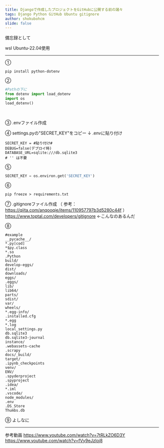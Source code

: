 ```yaml
---
title: Djangoで作成したプロジェクトをGitHubに公開する前の諸々
tags: Django Python GitHub Ubuntu gitignore
author: shokubohcm
slide: false
---
```

備忘録として

wsl Ubuntu-22.04使用

***
①

```terminal
pip install python-dotenv
```

②

```setting.py
#Pathの下に
from dotenv import load_dotenv
import os
load_dotenv()

```
<br/>

③
.envファイル作成
<br/>

④
settings.pyの"SECRET_KEY"をコピー
↓
.envに貼り付け

```.env
SECRET_KEY = #貼り付け#
DEBUG=false(デプロイ時)
DATABASE_URL=sqlite:///db.sqlite3
# '' は不要

```
⑤

```settings.py
SECRET_KEY = os.environ.get('SECRET_KEY')
```

⑥

```terminal
pip freeze > requirements.txt
```

⑦
.gitignoreファイル作成
（ 参考：https://qiita.com/anqooqie/items/110957797b3d5280c44f ）
https://www.toptal.com/developers/gitignore
←こんなのあるんだ

⑧

```.gitignore
#example
__pycache__/
*.py[cod]
*$py.class
*.so
.Python
build/
develop-eggs/
dist/
downloads/
eggs/
.eggs/
lib/
lib64/
parts/
sdist/
var/
wheels/
*.egg-info/
.installed.cfg
*.egg
*.log
local_settings.py
db.sqlite3
db.sqlite3-journal
instance/
.webassets-cache
.scrapy
docs/_build/
target/
.ipynb_checkpoints
venv/
ENV/
.spyderproject
.spyproject
.idea/
*.iml
.vscode/
node_modules/
.env
.DS_Store
Thumbs.db
```

⑨
よしなに
***
参考動画
https://www.youtube.com/watch?v=7tRLkZO6D3Y
https://www.youtube.com/watch?v=fVy9eJzloj8
